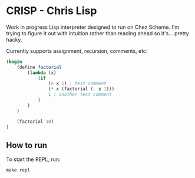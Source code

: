 # CRISP - Chris Lisp

Work in progress Lisp interpreter designed to run on Chez Scheme. I'm trying to figure it out with intuition rather than reading ahead so it's... pretty hacky.

Currently supports assignment, recursion, comments, etc:

```scheme
(begin
    (define factorial
        (lambda (x)
            (if
                (> x 1) ; test comment
                (* x (factorial (- x 1)))
                1 ; another test comment
            )
        )
    )

    (factorial 10)
)
```

## How to run
To start the REPL, run:
```
make repl
```